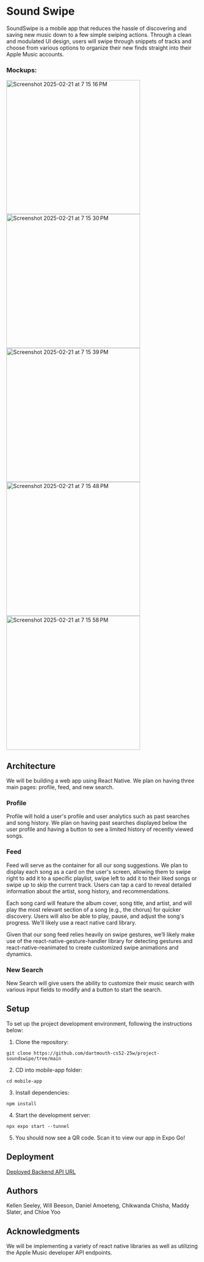 # Sound Swipe

SoundSwipe is a mobile app that reduces the hassle of discovering and saving new music down to a few simple swiping actions. Through a clean and modulated UI design, users will swipe through snippets of tracks and choose from various options to organize their new finds straight into their Apple Music accounts.

### Mockups:
<img height="350" alt="Screenshot 2025-02-21 at 7 15 16 PM" src="https://github.com/user-attachments/assets/cc5d58a4-e878-4d15-ab93-ffe592cd1c76" />
<img height="350" alt="Screenshot 2025-02-21 at 7 15 30 PM" src="https://github.com/user-attachments/assets/9484e57f-577b-4328-af73-54d9bb12a60d" />
<img height="350" alt="Screenshot 2025-02-21 at 7 15 39 PM" src="https://github.com/user-attachments/assets/eb925d37-a245-403b-8283-3e05519ee099" />
<img height="350" alt="Screenshot 2025-02-21 at 7 15 48 PM" src="https://github.com/user-attachments/assets/ba696b11-7333-4609-a7da-5d49b443ee64" />
<img height="350" alt="Screenshot 2025-02-21 at 7 15 58 PM" src="https://github.com/user-attachments/assets/4928a94a-fb44-4879-95f5-2f6ee12cafbc" />


## Architecture

We will be building a web app using React Native. We plan on having three main pages: profile, feed, and new search. 

### Profile
Profile will hold a user's profile and user analytics such as past searches and song history. We plan on having past searches displayed below the user profile and having a button to see a limited history of recently viewed songs.

### Feed
Feed will serve as the container for all our song suggestions. We plan to display each song as a card on the user's screen, allowing them to swipe right to add it to a specific playlist, swipe left to add it to their liked songs or swipe up to skip the current track. Users can tap a card to reveal detailed information about the artist, song history, and recommendations.

Each song card will feature the album cover, song title, and artist, and will play the most relevant section of a song (e.g., the chorus) for quicker discovery. Users will also be able to play, pause, and adjust the song's progress. We'll likely use a react native card library.

Given that our song feed relies heavily on swipe gestures, we’ll likely make use of the react-native-gesture-handler library for detecting gestures and react-native-reanimated to create customized swipe animations and dynamics.

### New Search
New Search will give users the ability to customize their music search with various input fields to modify and a button to start the search.

## Setup

To set up the project development environment, following the instructions below:
1. Clone the repository:
```
git clone https://github.com/dartmouth-cs52-25w/project-soundswipe/tree/main
```
2. CD into mobile-app folder:
```
cd mobile-app
```
3. Install dependencies:
```
npm install
```
4. Start the development server:
```
npx expo start --tunnel
```
5. You should now see a QR code. Scan it to view our app in Expo Go!

## Deployment

[Deployed Backend API URL](https://soundswipe.onrender.com/api/v1)

## Authors

Kellen Seeley, Will Beeson, Daniel Amoeteng, Chikwanda Chisha, Maddy Slater, and Chloe Yoo

## Acknowledgments

We will be implementing a variety of react native libraries as well as utilizing the Apple Music developer API endpoints.
